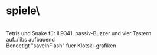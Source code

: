 # spiele\
\
Tetris und Snake für ili9341, passiv-Buzzer und vier Tastern\
auf../libs aufbauend\
Benoetigt "saveInFlash" fuer Klotski-grafiken
